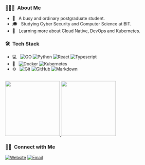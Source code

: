 <h3> 👨🏻‍💻 &nbsp;About Me </h3>

- 🤔 &nbsp; A busy and ordinary postgraduate student.
- 🎓 &nbsp; Studying Cyber Security and Computer Science at BIT.
- 🌱 &nbsp; Learning more about Cloud Native, DevOps and Kubernetes.

<h3> 🛠 &nbsp;Tech Stack</h3>

- 💻 &nbsp;
  ![GO](https://img.shields.io/badge/-Go-333333?style=flat&logo=Go&logoColor=276DC3)
  ![Python](https://img.shields.io/badge/-Python-333333?style=flat&logo=python)
  ![React](https://img.shields.io/badge/-React-333333?style=flat&logo=React&logoColor=007396)
  ![Typescript](https://img.shields.io/badge/-Typescript-333333?style=flat&logo=typescript&logoColor=276DC3) 
- 🔧 &nbsp;
  ![Docker](https://img.shields.io/badge/-Docker-333333?style=flat&logo=Docker)
  ![Kubernetes](https://img.shields.io/badge/-Kubernetes-333333?style=flat&logo=Kubernetes)
- ⚙️ &nbsp;
  ![Git](https://img.shields.io/badge/-Git-333333?style=flat&logo=git)
  ![GitHub](https://img.shields.io/badge/-GitHub-333333?style=flat&logo=github)
  ![Markdown](https://img.shields.io/badge/-Markdown-333333?style=flat&logo=markdown)

<br/>

<a href="https://github.com/TJKkking">
  <img height="180em" src="https://github-readme-stats-sigma-five.vercel.app/api?username=TJKkking&theme=buefy&show_icons=true" />
  <img height="180em" src="https://github-readme-stats-sigma-five.vercel.app/api/top-langs/?username=TJKkking&theme=buefy&layout=compact" />
</a>

<br/>

<h3> 🤝🏻 &nbsp;Connect with Me </h3>

<p>
<a href="https://www.ootao.cn/"><img alt="Website" src="https://img.shields.io/badge/Website-ootao.cn-blue?style=flat-square&logo=google-chrome"></a>
<a href="mailto:2510399607@qq.com"><img alt="Email" src="https://img.shields.io/badge/Email-2510399607@qq.com-blue?style=flat-square&logo=gmail"></a>
</p>
